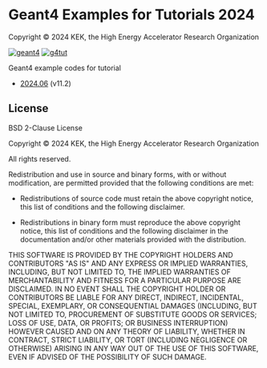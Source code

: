 # Geant4 Examples for Tutorials 2024

Copyright &copy; 2024 KEK, the High Energy Accelerator Research Organization

[![geant4](https://img.shields.io/badge/geant4-11.1-blue.svg)](http://www.geant4.org/)
[![g4tut](https://img.shields.io/badge/g4tut-202406.-orange.svg)](https://wiki.kek.jp/display/geant4)


Geant4 example codes for tutorial

* [2024.06](https://wiki.kek.jp/x/owgmFg) (v11.2)

## License
BSD 2-Clause License

Copyright &copy; 2024 KEK, the High Energy Accelerator Research Organization

All rights reserved.

Redistribution and use in source and binary forms, with or without
modification, are permitted provided that the following conditions are met:

* Redistributions of source code must retain the above copyright notice, this
  list of conditions and the following disclaimer.

* Redistributions in binary form must reproduce the above copyright notice,
  this list of conditions and the following disclaimer in the documentation
  and/or other materials provided with the distribution.

THIS SOFTWARE IS PROVIDED BY THE COPYRIGHT HOLDERS AND CONTRIBUTORS "AS IS"
AND ANY EXPRESS OR IMPLIED WARRANTIES, INCLUDING, BUT NOT LIMITED TO, THE
IMPLIED WARRANTIES OF MERCHANTABILITY AND FITNESS FOR A PARTICULAR PURPOSE ARE
DISCLAIMED. IN NO EVENT SHALL THE COPYRIGHT HOLDER OR CONTRIBUTORS BE LIABLE
FOR ANY DIRECT, INDIRECT, INCIDENTAL, SPECIAL, EXEMPLARY, OR CONSEQUENTIAL
DAMAGES (INCLUDING, BUT NOT LIMITED TO, PROCUREMENT OF SUBSTITUTE GOODS OR
SERVICES; LOSS OF USE, DATA, OR PROFITS; OR BUSINESS INTERRUPTION) HOWEVER
CAUSED AND ON ANY THEORY OF LIABILITY, WHETHER IN CONTRACT, STRICT LIABILITY,
OR TORT (INCLUDING NEGLIGENCE OR OTHERWISE) ARISING IN ANY WAY OUT OF THE USE
OF THIS SOFTWARE, EVEN IF ADVISED OF THE POSSIBILITY OF SUCH DAMAGE.
